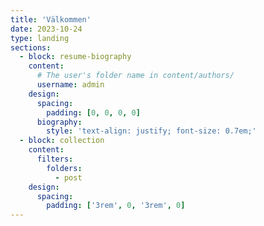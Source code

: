 ```yaml
---
title: 'Välkommen'
date: 2023-10-24
type: landing
sections:
  - block: resume-biography
    content:
      # The user's folder name in content/authors/
      username: admin
    design:
      spacing:
        padding: [0, 0, 0, 0]
      biography:
        style: 'text-align: justify; font-size: 0.7em;'
  - block: collection
    content:
      filters:
        folders:
          - post
    design:
      spacing:
        padding: ['3rem', 0, '3rem', 0]
---
```

